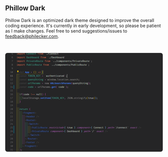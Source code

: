 ## Phillow Dark

Phillow Dark is an optimized dark theme designed to improve the overall coding experience. It's currently in early development, so please be patient as I make changes. Feel free to send suggestions/issues to [feedback@philecker.com](mailto:feedback@philecker.com).

<br />

![Phillow Dark Preview](images/PhillowDark_Preview.png)